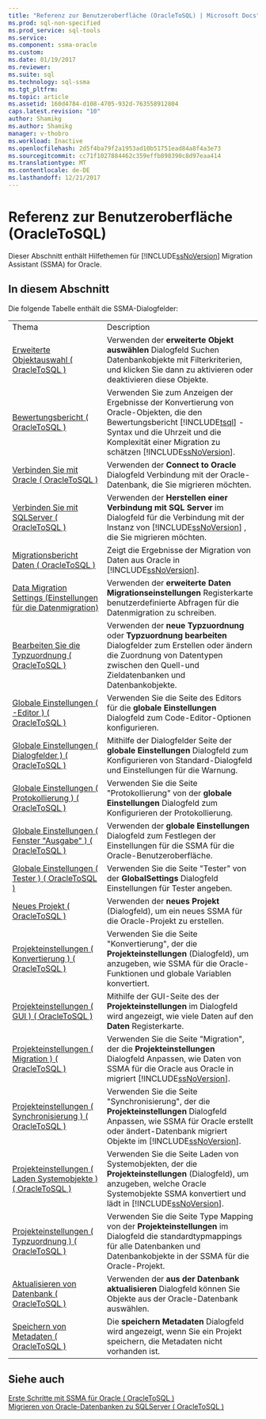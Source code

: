 ```yaml
---
title: "Referenz zur Benutzeroberfläche (OracleToSQL) | Microsoft Docs"
ms.prod: sql-non-specified
ms.prod_service: sql-tools
ms.service: 
ms.component: ssma-oracle
ms.custom: 
ms.date: 01/19/2017
ms.reviewer: 
ms.suite: sql
ms.technology: sql-ssma
ms.tgt_pltfrm: 
ms.topic: article
ms.assetid: 160d4784-d108-4705-932d-763558912804
caps.latest.revision: "10"
author: Shamikg
ms.author: Shamikg
manager: v-thobro
ms.workload: Inactive
ms.openlocfilehash: 2d5f4ba79f2a1953ad10b51751ead84a8f4a3e73
ms.sourcegitcommit: cc71f1027884462c359effb898390c8d97eaa414
ms.translationtype: MT
ms.contentlocale: de-DE
ms.lasthandoff: 12/21/2017
---
```

# <a name="user-interface-reference-oracletosql"></a>Referenz zur Benutzeroberfläche (OracleToSQL)
Dieser Abschnitt enthält Hilfethemen für [!INCLUDE[ssNoVersion](../../includes/ssnoversion_md.md)] Migration Assistant (SSMA) for Oracle.  
  
## <a name="in-this-section"></a>In diesem Abschnitt  
Die folgende Tabelle enthält die SSMA-Dialogfelder:  
  
|||  
|-|-|  
|Thema|Description|  
|[Erweiterte Objektauswahl &#40; OracleToSQL &#41;](../../ssma/oracle/advanced-object-selection-oracletosql.md)|Verwenden der **erweiterte Objekt auswählen** Dialogfeld Suchen Datenbankobjekte mit Filterkriterien, und klicken Sie dann zu aktivieren oder deaktivieren diese Objekte.|  
|[Bewertungsbericht &#40; OracleToSQL &#41;](../../ssma/oracle/assessment-report-oracletosql.md)|Verwenden Sie zum Anzeigen der Ergebnisse der Konvertierung von Oracle-Objekten, die den Bewertungsbericht [!INCLUDE[tsql](../../includes/tsql_md.md)] -Syntax und die Uhrzeit und die Komplexität einer Migration zu schätzen [!INCLUDE[ssNoVersion](../../includes/ssnoversion_md.md)].|  
|[Verbinden Sie mit Oracle &#40; OracleToSQL &#41;](../../ssma/oracle/connect-to-oracle-oracletosql.md)|Verwenden der **Connect to Oracle** Dialogfeld Verbindung mit der Oracle-Datenbank, die Sie migrieren möchten.|  
|[Verbinden Sie mit SQLServer &#40; OracleToSQL &#41;](../../ssma/oracle/connect-to-sql-server-oracletosql.md)|Verwenden der **Herstellen einer Verbindung mit SQL Server** im Dialogfeld für die Verbindung mit der Instanz von [!INCLUDE[ssNoVersion](../../includes/ssnoversion_md.md)] , die Sie migrieren möchten.|  
|[Migrationsbericht Daten &#40; OracleToSQL &#41;](../../ssma/oracle/data-migration-report-oracletosql.md)|Zeigt die Ergebnisse der Migration von Daten aus Oracle in [!INCLUDE[ssNoVersion](../../includes/ssnoversion_md.md)].|  
|[Data Migration Settings (Einstellungen für die Datenmigration)](http://msdn.microsoft.com/en-us/91f7f558-025d-4f4d-ac2c-aa095e7d1ace)|Verwenden der **erweiterte Daten Migrationseinstellungen** Registerkarte benutzerdefinierte Abfragen für die Datenmigration zu schreiben.|  
|[Bearbeiten Sie die Typzuordnung &#40; OracleToSQL &#41;](../../ssma/oracle/edit-type-mapping-oracletosql.md)|Verwenden der **neue Typzuordnung** oder **Typzuordnung bearbeiten** Dialogfelder zum Erstellen oder ändern die Zuordnung von Datentypen zwischen den Quell-und Zieldatenbanken und Datenbankobjekte.|  
|[Globale Einstellungen &#40; -Editor &#41; &#40; OracleToSQL &#41;](../../ssma/oracle/global-settings-editor-oracletosql.md)|Verwenden Sie die Seite des Editors für die **globale Einstellungen** Dialogfeld zum Code-Editor-Optionen konfigurieren.|  
|[Globale Einstellungen &#40; Dialogfelder &#41;  &#40; OracleToSQL &#41;](../../ssma/oracle/global-settings-dialogs-oracletosql.md)|Mithilfe der Dialogfelder Seite der **globale Einstellungen** Dialogfeld zum Konfigurieren von Standard-Dialogfeld und Einstellungen für die Warnung.|  
|[Globale Einstellungen &#40; Protokollierung &#41; &#40; OracleToSQL &#41;](../../ssma/oracle/global-settings-logging-oracletosql.md)|Verwenden Sie die Seite "Protokollierung" von der **globale Einstellungen** Dialogfeld zum Konfigurieren der Protokollierung.|  
|[Globale Einstellungen &#40; Fenster "Ausgabe" &#41;  &#40; OracleToSQL &#41;](../../ssma/oracle/global-settings-output-window-oracletosql.md)|Verwenden der **globale Einstellungen** Dialogfeld zum Festlegen der Einstellungen für die SSMA für die Oracle-Benutzeroberfläche.|  
|[Globale Einstellungen &#40; Tester &#41; &#40; OracleToSQL &#41;](../../ssma/oracle/global-settings-tester-oracletosql.md)|Verwenden Sie die Seite "Tester" von der **GlobalSettings** Dialogfeld Einstellungen für Tester angeben.|  
|[Neues Projekt &#40; OracleToSQL &#41;](../../ssma/oracle/new-project-oracletosql.md)|Verwenden der **neues Projekt** (Dialogfeld), um ein neues SSMA für die Oracle-Projekt zu erstellen.|  
|[Projekteinstellungen &#40; Konvertierung &#41; &#40; OracleToSQL &#41;](../../ssma/oracle/project-settings-conversion-oracletosql.md)|Verwenden Sie die Seite "Konvertierung", der die **Projekteinstellungen** (Dialogfeld), um anzugeben, wie SSMA für die Oracle-Funktionen und globale Variablen konvertiert.|  
|[Projekteinstellungen &#40; GUI &#41; &#40; OracleToSQL &#41;](../../ssma/oracle/project-settings-gui-oracletosql.md)|Mithilfe der GUI-Seite des der **Projekteinstellungen** im Dialogfeld wird angezeigt, wie viele Daten auf den **Daten** Registerkarte.|  
|[Projekteinstellungen &#40; Migration &#41; &#40; OracleToSQL &#41;](../../ssma/oracle/project-settings-migration-oracletosql.md)|Verwenden Sie die Seite "Migration", der die **Projekteinstellungen** Dialogfeld Anpassen, wie Daten von SSMA für die Oracle aus Oracle in migriert [!INCLUDE[ssNoVersion](../../includes/ssnoversion_md.md)].|  
|[Projekteinstellungen &#40; Synchronisierung &#41; &#40; OracleToSQL &#41;](../../ssma/oracle/project-settings-synchronization-oracletosql.md)|Verwenden Sie die Seite "Synchronisierung", der die **Projekteinstellungen** Dialogfeld Anpassen, wie SSMA für Oracle erstellt oder ändert-Datenbank migriert Objekte im [!INCLUDE[ssNoVersion](../../includes/ssnoversion_md.md)].|  
|[Projekteinstellungen &#40; Laden Systemobjekte &#41; &#40; OracleToSQL &#41;](../../ssma/oracle/project-settings-loading-system-objects-oracletosql.md)|Verwenden Sie die Seite Laden von Systemobjekten, der die **Projekteinstellungen** (Dialogfeld), um anzugeben, welche Oracle Systemobjekte SSMA konvertiert und lädt in [!INCLUDE[ssNoVersion](../../includes/ssnoversion_md.md)].|  
|[Projekteinstellungen &#40; Typzuordnung &#41; &#40; OracleToSQL &#41;](../../ssma/oracle/project-settings-type-mapping-oracletosql.md)|Verwenden Sie die Seite Type Mapping von der **Projekteinstellungen** im Dialogfeld die standardtypmappings für alle Datenbanken und Datenbankobjekte in der SSMA für die Oracle-Projekt.|  
|[Aktualisieren von Datenbank &#40; OracleToSQL &#41;](../../ssma/oracle/refresh-from-database-oracletosql.md)|Verwenden der **aus der Datenbank aktualisieren** Dialogfeld können Sie Objekte aus der Oracle-Datenbank auswählen.|  
|[Speichern von Metadaten &#40; OracleToSQL &#41;](../../ssma/oracle/save-metadata-oracletosql.md)|Die **speichern Metadaten** Dialogfeld wird angezeigt, wenn Sie ein Projekt speichern, die Metadaten nicht vorhanden ist.|  
  
## <a name="see-also"></a>Siehe auch  
[Erste Schritte mit SSMA für Oracle &#40; OracleToSQL &#41;](../../ssma/oracle/getting-started-with-ssma-for-oracle-oracletosql.md)  
[Migrieren von Oracle-Datenbanken zu SQLServer &#40; OracleToSQL &#41;](../../ssma/oracle/migrating-oracle-databases-to-sql-server-oracletosql.md)  
  
